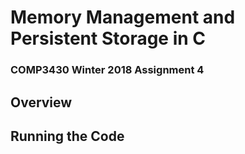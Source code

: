 # Memory Management and Persistent Storage in C
### COMP3430 Winter 2018 Assignment 4

## Overview

## Running the Code
